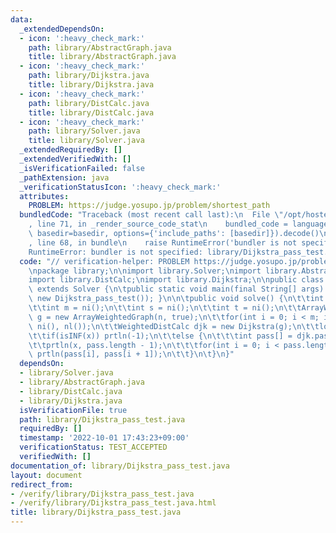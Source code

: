 ```yaml
---
data:
  _extendedDependsOn:
  - icon: ':heavy_check_mark:'
    path: library/AbstractGraph.java
    title: library/AbstractGraph.java
  - icon: ':heavy_check_mark:'
    path: library/Dijkstra.java
    title: library/Dijkstra.java
  - icon: ':heavy_check_mark:'
    path: library/DistCalc.java
    title: library/DistCalc.java
  - icon: ':heavy_check_mark:'
    path: library/Solver.java
    title: library/Solver.java
  _extendedRequiredBy: []
  _extendedVerifiedWith: []
  _isVerificationFailed: false
  _pathExtension: java
  _verificationStatusIcon: ':heavy_check_mark:'
  attributes:
    PROBLEM: https://judge.yosupo.jp/problem/shortest_path
  bundledCode: "Traceback (most recent call last):\n  File \"/opt/hostedtoolcache/Python/3.10.7/x64/lib/python3.10/site-packages/onlinejudge_verify/documentation/build.py\"\
    , line 71, in _render_source_code_stat\n    bundled_code = language.bundle(stat.path,\
    \ basedir=basedir, options={'include_paths': [basedir]}).decode()\n  File \"/opt/hostedtoolcache/Python/3.10.7/x64/lib/python3.10/site-packages/onlinejudge_verify/languages/user_defined.py\"\
    , line 68, in bundle\n    raise RuntimeError('bundler is not specified: {}'.format(str(path)))\n\
    RuntimeError: bundler is not specified: library/Dijkstra_pass_test.java\n"
  code: "// verification-helper: PROBLEM https://judge.yosupo.jp/problem/shortest_path\n\
    \npackage library;\n\nimport library.Solver;\nimport library.AbstractGraph;\n\
    import library.DistCalc;\nimport library.Dijkstra;\n\npublic class Dijkstra_pass_test\
    \ extends Solver {\n\tpublic static void main(final String[] args) { main(args,\
    \ new Dijkstra_pass_test()); }\n\n\tpublic void solve() {\n\t\tint n = ni();\n\
    \t\tint m = ni();\n\t\tint s = ni();\n\t\tint t = ni();\n\t\tArrayWeightedGraph\
    \ g = new ArrayWeightedGraph(n, true);\n\t\tfor(int i = 0; i < m; i ++) g.add(ni(),\
    \ ni(), nl());\n\t\tWeightedDistCalc djk = new Dijkstra(g);\n\t\tlong x = djk.dist(s)[t];\n\
    \t\tif(isINF(x)) prtln(-1);\n\t\telse {\n\t\t\tint pass[] = djk.pass(s, t);\n\t\
    \t\tprtln(x, pass.length - 1);\n\t\t\tfor(int i = 0; i < pass.length - 1; i ++)\
    \ prtln(pass[i], pass[i + 1]);\n\t\t}\n\t}\n}"
  dependsOn:
  - library/Solver.java
  - library/AbstractGraph.java
  - library/DistCalc.java
  - library/Dijkstra.java
  isVerificationFile: true
  path: library/Dijkstra_pass_test.java
  requiredBy: []
  timestamp: '2022-10-01 17:43:23+09:00'
  verificationStatus: TEST_ACCEPTED
  verifiedWith: []
documentation_of: library/Dijkstra_pass_test.java
layout: document
redirect_from:
- /verify/library/Dijkstra_pass_test.java
- /verify/library/Dijkstra_pass_test.java.html
title: library/Dijkstra_pass_test.java
---
```

